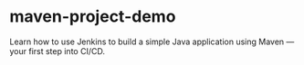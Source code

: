 # maven-project-demo
Learn how to use Jenkins to build a simple Java application using Maven — your first step into CI/CD. 
